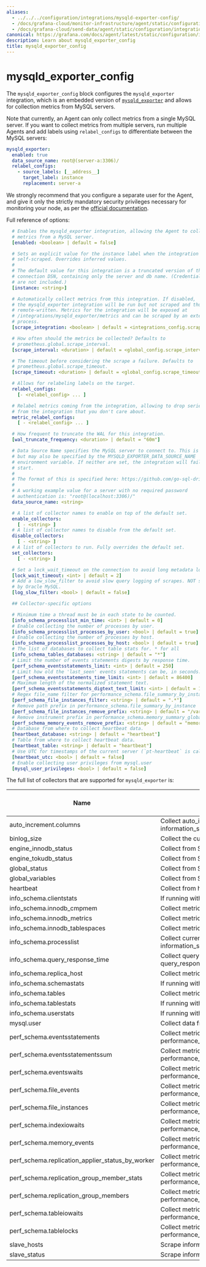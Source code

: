 ```yaml
---
aliases:
  - ../../../configuration/integrations/mysqld-exporter-config/
  - /docs/grafana-cloud/monitor-infrastructure/agent/static/configuration/integrations/mysqld-exporter-config/
  - /docs/grafana-cloud/send-data/agent/static/configuration/integrations/mysqld-exporter-config/
canonical: https://grafana.com/docs/agent/latest/static/configuration/integrations/mysqld-exporter-config/
description: Learn about mysqld_exporter_config
title: mysqld_exporter_config
---
```


# mysqld_exporter_config

The `mysqld_exporter_config` block configures the `mysqld_exporter` integration,
which is an embedded version of
[`mysqld_exporter`](https://github.com/prometheus/mysqld_exporter)
and allows for collection metrics from MySQL servers.

Note that currently, an Agent can only collect metrics from a single MySQL
server. If you want to collect metrics from multiple servers, run multiple
Agents and add labels using `relabel_configs` to differentiate between the MySQL
servers:

```yaml
mysqld_exporter:
  enabled: true
  data_source_name: root@(server-a:3306)/
  relabel_configs:
    - source_labels: [__address__]
      target_label: instance
      replacement: server-a
```

We strongly recommend that you configure a separate user for the Agent, and give it only the strictly mandatory
security privileges necessary for monitoring your node, as per the [official documentation](https://github.com/prometheus/mysqld_exporter#required-grants).

Full reference of options:

```yaml
  # Enables the mysqld_exporter integration, allowing the Agent to collect
  # metrics from a MySQL server.
  [enabled: <boolean> | default = false]

  # Sets an explicit value for the instance label when the integration is
  # self-scraped. Overrides inferred values.
  #
  # The default value for this integration is a truncated version of the
  # connection DSN, containing only the server and db name. (Credentials
  # are not included.)
  [instance: <string>]

  # Automatically collect metrics from this integration. If disabled,
  # the mysqld_exporter integration will be run but not scraped and thus not
  # remote-written. Metrics for the integration will be exposed at
  # /integrations/mysqld_exporter/metrics and can be scraped by an external
  # process.
  [scrape_integration: <boolean> | default = <integrations_config.scrape_integrations>]

  # How often should the metrics be collected? Defaults to
  # prometheus.global.scrape_interval.
  [scrape_interval: <duration> | default = <global_config.scrape_interval>]

  # The timeout before considering the scrape a failure. Defaults to
  # prometheus.global.scrape_timeout.
  [scrape_timeout: <duration> | default = <global_config.scrape_timeout>]

  # Allows for relabeling labels on the target.
  relabel_configs:
    [- <relabel_config> ... ]

  # Relabel metrics coming from the integration, allowing to drop series
  # from the integration that you don't care about.
  metric_relabel_configs:
    [ - <relabel_config> ... ]

  # How frequent to truncate the WAL for this integration.
  [wal_truncate_frequency: <duration> | default = "60m"]

  # Data Source Name specifies the MySQL server to connect to. This is REQUIRED
  # but may also be specified by the MYSQLD_EXPORTER_DATA_SOURCE_NAME
  # environment variable. If neither are set, the integration will fail to
  # start.
  #
  # The format of this is specified here: https://github.com/go-sql-driver/mysql#dsn-data-source-name
  #
  # A working example value for a server with no required password
  # authentication is: "root@(localhost:3306)/"
  data_source_name: <string>

  # A list of collector names to enable on top of the default set.
  enable_collectors:
    [ - <string> ]
  # A list of collector names to disable from the default set.
  disable_collectors:
    [ - <string> ]
  # A list of collectors to run. Fully overrides the default set.
  set_collectors:
    [ - <string> ]

  # Set a lock_wait_timeout on the connection to avoid long metadata locking.
  [lock_wait_timeout: <int> | default = 2]
  # Add a low_slow_filter to avoid slow query logging of scrapes. NOT supported
  # by Oracle MySQL.
  [log_slow_filter: <bool> | default = false]

  ## Collector-specific options

  # Minimum time a thread must be in each state to be counted.
  [info_schema_processlist_min_time: <int> | default = 0]
  # Enable collecting the number of processes by user.
  [info_schema_processlist_processes_by_user: <bool> | default = true]
  # Enable collecting the number of processes by host.
  [info_schema_processlist_processes_by_host: <bool> | default = true]
  # The list of databases to collect table stats for. * for all
  [info_schema_tables_databases: <string> | default = "*"]
  # Limit the number of events statements digests by response time.
  [perf_schema_eventsstatements_limit: <int> | default = 250]
  # Limit how old the 'last_seen' events statements can be, in seconds.
  [perf_schema_eventsstatements_time_limit: <int> | default = 86400]
  # Maximum length of the normalized statement text.
  [perf_schema_eventsstatements_digtext_text_limit: <int> | default = 120]
  # Regex file_name filter for performance_schema.file_summary_by_instance
  [perf_schema_file_instances_filter: <string> | default = ".*"]
  # Remove path prefix in performance_schema.file_summary_by_instance
  [perf_schema_file_instances_remove_prefix: <string> | default = "/var/lib/mysql"]
  # Remove instrument prefix in performance_schema.memory_summary_global_by_event_name
  [perf_schema_memory_events_remove_prefix: <string> | default = "memory/"]
  # Database from where to collect heartbeat data.
  [heartbeat_database: <string> | default = "heartbeat"]
  # Table from where to collect heartbeat data.
  [heartbeat_table: <string> | default = "heartbeat"]
  # Use UTC for timestamps of the current server (`pt-heartbeat` is called with `--utc`)
  [heartbeat_utc: <bool> | default = false]
  # Enable collecting user privileges from mysql.user
  [mysql_user_privileges: <bool> | default = false]
```

The full list of collectors that are supported for `mysqld_exporter` is:

| Name                                             | Description                                                                               | Enabled by default |
| ------------------------------------------------ | ----------------------------------------------------------------------------------------- | ------------------ |
| auto_increment.columns                           | Collect auto_increment columns and max values from information_schema                     | no                 |
| binlog_size                                      | Collect the current size of all registered binlog files                                   | no                 |
| engine_innodb_status                             | Collect from SHOW ENGINE INNODB STATUS                                                    | no                 |
| engine_tokudb_status                             | Collect from SHOW ENGINE TOKUDB STATUS                                                    | no                 |
| global_status                                    | Collect from SHOW GLOBAL STATUS                                                           | yes                |
| global_variables                                 | Collect from SHOW GLOBAL VARIABLES                                                        | yes                |
| heartbeat                                        | Collect from heartbeat                                                                    | no                 |
| info_schema.clientstats                          | If running with userstat=1, enable to collect client statistics                           | no                 |
| info_schema.innodb_cmpmem                        | Collect metrics from information_schema.innodb_cmpmem                                     | yes                |
| info_schema.innodb_metrics                       | Collect metrics from information_schema.innodb_metrics                                    | yes                |
| info_schema.innodb_tablespaces                   | Collect metrics from information_schema.innodb_sys_tablespaces                            | no                 |
| info_schema.processlist                          | Collect current thread state counts from the information_schema.processlist               | no                 |
| info_schema.query_response_time                  | Collect query response time distribution if query_response_time_stats is ON               | yes                |
| info_schema.replica_host                         | Collect metrics from information_schema.replica_host_status                               | no                 |
| info_schema.schemastats                          | If running with userstat=1, enable to collect schema statistics                           | no                 |
| info_schema.tables                               | Collect metrics from information_schema.tables                                            | no                 |
| info_schema.tablestats                           | If running with userstat=1, enable to collect table statistics                            | no                 |
| info_schema.userstats                            | If running with userstat=1, enable to collect user statistics                             | no                 |
| mysql.user                                       | Collect data from mysql.user                                                              | no                 |
| perf_schema.eventsstatements                     | Collect metrics from performance_schema.events_statements_summary_by_digest               | no                 |
| perf_schema.eventsstatementssum                  | Collect metrics of grand sums from performance_schema.events_statements_summary_by_digest | no                 |
| perf_schema.eventswaits                          | Collect metrics from performance_schema.events_waits_summary_global_by_event_name         | no                 |
| perf_schema.file_events                          | Collect metrics from performance_schema.file_summary_by_event_name                        | no                 |
| perf_schema.file_instances                       | Collect metrics from performance_schema.file_summary_by_instance                          | no                 |
| perf_schema.indexiowaits                         | Collect metrics from performance_schema.table_io_waits_summary_by_index_usage             | no                 |
| perf_schema.memory_events                        | Collect metrics from performance_schema.memory_summary_global_by_event_name               | no                 |
| perf_schema.replication_applier_status_by_worker | Collect metrics from performance_schema.replication_applier_status_by_worker              | no                 |
| perf_schema.replication_group_member_stats       | Collect metrics from performance_schema.replication_group_member_stats                    | no                 |
| perf_schema.replication_group_members            | Collect metrics from performance_schema.replication_group_members                         | no                 |
| perf_schema.tableiowaits                         | Collect metrics from performance_schema.table_io_waits_summary_by_table                   | no                 |
| perf_schema.tablelocks                           | Collect metrics from performance_schema.table_lock_waits_summary_by_table                 | no                 |
| slave_hosts                                      | Scrape information from 'SHOW SLAVE HOSTS'                                                | no                 |
| slave_status                                     | Scrape information from SHOW SLAVE STATUS                                                 | yes                |
